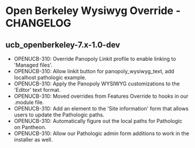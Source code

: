 Open Berkeley Wysiwyg Override - CHANGELOG
==============================

ucb_openberkeley-7.x-1.0-dev
------------------------------
* OPENUCB-310: 	Override Panopoly Linkit profile to enable linking to 'Managed files'.
* OPENUCB-310: 	Allow linkit button for panopoly_wysiwyg_text, add localhost pathologic example.
* OPENUCB-310: 	Apply the Panopoly WYSIWYG customizations to the 'Editor' text format.
* OPENUCB-310: 	Moved overrides from Features Override to hooks in our .module file.	
* OPENUCB-310: 	Add an element to the 'Site information' form that allows users to update the Pathologic paths.
* OPENUCB-310: 	Automatically figure out the local paths for Pathologic on Pantheon.
* OPENUCB-310: 	Allow our Pathologic admin form additions to work in the installer as well.
